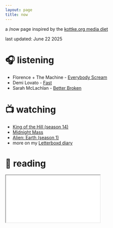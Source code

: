 ```yaml
---
layout: page
title: now
---
```

a /now page inspired by the [kottke.org media diet](https://kottke.org/tag/media%20diet)  

last updated: June 22 2025

# 🎧 listening
- Florence + The Machine - [Everybody Scream](https://music.apple.com/us/album/everybody-scream/1833586446)
- Demi Lovato - [Fast](https://music.apple.com/us/album/fast-single/1828755651)
- Sarah McLachlan - [Better Broken](https://music.apple.com/us/album/better-broken/1817066446)

# 📺 watching 
- [King of the Hill (season 14)](https://www.hulu.com/series/52b8dd8a-eff2-4ed2-9b8d-7c0039df1c53)
- [Midnight Mass](https://www.netflix.com/search?q=midnight%20mass&jbv=81083626)
- [Alien: Earth (season 1)](https://www.hulu.com/series/ac314a24-c615-48ee-8e24-b26de75e64ef) 
- more on my [Letterboxd diary](https://letterboxd.com/ntqe/films/diary/) 



# 📕 reading 
 <iframe src="goodreads.html"></iframe>